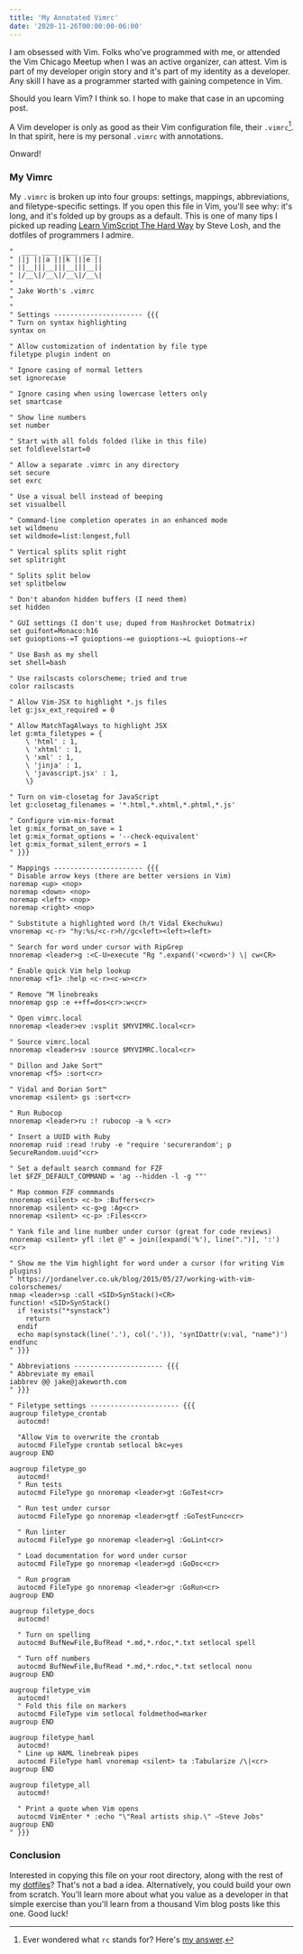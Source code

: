```yaml
---
title: 'My Annotated Vimrc'
date: '2020-11-26T00:00:00-06:00'
---
```


I am obsessed with Vim. Folks who've programmed with me, or attended the Vim
Chicago Meetup when I was an active organizer, can attest. Vim is part of my
developer origin story and it's part of my identity as a developer. Any skill I
have as a programmer started with gaining competence in Vim.

Should you learn Vim? I think so. I hope to make that case in an upcoming post.

A Vim developer is only as good as their Vim configuration file,
their `.vimrc`[^1]. In that spirit, here is my personal `.vimrc` with
annotations.

Onward!

### My Vimrc

My `.vimrc` is broken up into four groups: settings, mappings, abbreviations,
and filetype-specific settings. If you open this file in Vim, you'll see why:
it's long, and it's folded up by groups as a default. This is one of many tips
I picked up reading [Learn VimScript The Hard
Way](https://learnvimscriptthehardway.stevelosh.com/) by Steve Losh, and the
dotfiles of programmers I admire.

```vim
"  ____ ____ ____ ____
" ||j |||a |||k |||e ||
" ||__|||__|||__|||__||
" |/__\|/__\|/__\|/__\|
"
" Jake Worth's .vimrc
"
"
" Settings ---------------------- {{{
" Turn on syntax highlighting
syntax on

" Allow customization of indentation by file type
filetype plugin indent on

" Ignore casing of normal letters
set ignorecase

" Ignore casing when using lowercase letters only
set smartcase

" Show line numbers
set number

" Start with all folds folded (like in this file)
set foldlevelstart=0

" Allow a separate .vimrc in any directory
set secure
set exrc

" Use a visual bell instead of beeping
set visualbell

" Command-line completion operates in an enhanced mode
set wildmenu
set wildmode=list:longest,full

" Vertical splits split right
set splitright

" Splits split below
set splitbelow

" Don't abandon hidden buffers (I need them)
set hidden

" GUI settings (I don't use; duped from Hashrocket Dotmatrix)
set guifont=Monaco:h16
set guioptions-=T guioptions-=e guioptions-=L guioptions-=r

" Use Bash as my shell
set shell=bash

" Use railscasts colorscheme; tried and true
color railscasts

" Allow Vim-JSX to highlight *.js files
let g:jsx_ext_required = 0

" Allow MatchTagAlways to highlight JSX
let g:mta_filetypes = {
    \ 'html' : 1,
    \ 'xhtml' : 1,
    \ 'xml' : 1,
    \ 'jinja' : 1,
    \ 'javascript.jsx' : 1,
    \}

" Turn on vim-closetag for JavaScript
let g:closetag_filenames = '*.html,*.xhtml,*.phtml,*.js'

" Configure vim-mix-format
let g:mix_format_on_save = 1
let g:mix_format_options = '--check-equivalent'
let g:mix_format_silent_errors = 1
" }}}

" Mappings ---------------------- {{{
" Disable arrow keys (there are better versions in Vim)
noremap <up> <nop>
noremap <down> <nop>
noremap <left> <nop>
noremap <right> <nop>

" Substitute a highlighted word (h/t Vidal Ekechukwu)
vnoremap <c-r> "hy:%s/<c-r>h//gc<left><left><left>

" Search for word under cursor with RipGrep
nnoremap <leader>g :<C-U>execute "Rg ".expand('<cword>') \| cw<CR>

" Enable quick Vim help lookup
nnoremap <f1> :help <c-r><c-w><cr>

" Remove ^M linebreaks
nnoremap gsp :e ++ff=dos<cr>:w<cr>

" Open vimrc.local
nnoremap <leader>ev :vsplit $MYVIMRC.local<cr>

" Source vimrc.local
nnoremap <leader>sv :source $MYVIMRC.local<cr>

" Dillon and Jake Sort™
vnoremap <f5> :sort<cr>

" Vidal and Dorian Sort™
vnoremap <silent> gs :sort<cr>

" Run Rubocop
nnoremap <leader>ru :! rubocop -a % <cr>

" Insert a UUID with Ruby
nnoremap ruid :read !ruby -e "require 'securerandom'; p SecureRandom.uuid"<cr>

" Set a default search command for FZF
let $FZF_DEFAULT_COMMAND = 'ag --hidden -l -g ""'

" Map common FZF commmands
nnoremap <silent> <c-b> :Buffers<cr>
nnoremap <silent> <c-g>g :Ag<cr>
nnoremap <silent> <c-p> :Files<cr>

" Yank file and line number under cursor (great for code reviews)
nnoremap <silent> yfl :let @" = join([expand('%'), line(".")], ':')<cr>

" Show me the Vim highlight for word under a cursor (for writing Vim plugins)
" https://jordanelver.co.uk/blog/2015/05/27/working-with-vim-colorschemes/
nmap <leader>sp :call <SID>SynStack()<CR>
function! <SID>SynStack()
  if !exists("*synstack")
    return
  endif
  echo map(synstack(line('.'), col('.')), 'synIDattr(v:val, "name")')
endfunc
" }}}

" Abbreviations ---------------------- {{{
" Abbreviate my email
iabbrev @@ jake@jakeworth.com
" }}}

" Filetype settings ---------------------- {{{
augroup filetype_crontab
  autocmd!

  "Allow Vim to overwrite the crontab
  autocmd FileType crontab setlocal bkc=yes
augroup END

augroup filetype_go
  autocmd!
  " Run tests
  autocmd FileType go nnoremap <leader>gt :GoTest<cr>

  " Run test under cursor
  autocmd FileType go nnoremap <leader>gtf :GoTestFunc<cr>

  " Run linter
  autocmd FileType go nnoremap <leader>gl :GoLint<cr>

  " Load documentation for word under cursor
  autocmd FileType go nnoremap <leader>gd :GoDoc<cr>

  " Run program
  autocmd FileType go nnoremap <leader>gr :GoRun<cr>
augroup END

augroup filetype_docs
  autocmd!

  " Turn on spelling
  autocmd BufNewFile,BufRead *.md,*.rdoc,*.txt setlocal spell

  " Turn off numbers
  autocmd BufNewFile,BufRead *.md,*.rdoc,*.txt setlocal nonu
augroup END

augroup filetype_vim
  autocmd!
  " Fold this file on markers
  autocmd FileType vim setlocal foldmethod=marker
augroup END

augroup filetype_haml
  autocmd!
  " Line up HAML linebreak pipes
  autocmd FileType haml vnoremap <silent> ta :Tabularize /\|<cr>
augroup END

augroup filetype_all
  autocmd!

  " Print a quote when Vim opens
  autocmd VimEnter * :echo "\"Real artists ship.\" –Steve Jobs"
augroup END
" }}}
```

### Conclusion

Interested in copying this file on your root directory, along with the rest of
my [dotfiles](https://github.com/jwworth/dotfiles)? That's not a bad a idea.
Alternatively, you could build your own from scratch. You'll learn more about
what you value as a developer in that simple exercise than you'll learn from a
thousand Vim blog posts like this one. Good luck!

[^1]: Ever wondered what `rc` stands for? Here's [my answer](https://til.hashrocket.com/posts/zf2nzhqnsx-meaning-of-rc-in-a-dotfile).
